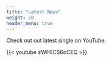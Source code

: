 ```yaml
---
title: "Latest News"
weight: 20
header_menu: true
---
```


Check out out latest single on YouTube.

{{< youtube zWF6CS6oCEQ >}}
